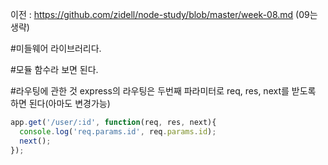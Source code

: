 이전 : https://github.com/zidell/node-study/blob/master/week-08.md (09는 생략)


#미들웨어
라이브러리다. 

#모듈
함수라 보면 된다.

#라우팅에 관한 것
express의 라우팅은 두번째 파라미터로 req, res, next를 받도록 하면 된다(아마도 변경가능)
```javascript
app.get('/user/:id', function(req, res, next){
  console.log('req.params.id', req.params.id);
  next();
});
```
